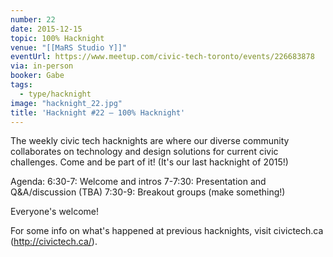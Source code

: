 ```yaml
---
number: 22
date: 2015-12-15
topic: 100% Hacknight
venue: "[[MaRS Studio Y]]"
eventUrl: https://www.meetup.com/civic-tech-toronto/events/226683878
via: in-person
booker: Gabe
tags:
  - type/hacknight
image: "hacknight_22.jpg"
title: 'Hacknight #22 – 100% Hacknight'
---
```


The weekly civic tech hacknights are where our diverse community collaborates on technology and design solutions for current civic challenges. Come and be part of it! (It's our last hacknight of 2015!)

Agenda:
6:30-7: Welcome and intros
7-7:30: Presentation and Q&A/discussion (TBA)
7:30-9: Breakout groups (make something!)

Everyone's welcome!

For some info on what's happened at previous hacknights, visit civictech.ca (http://civictech.ca/).